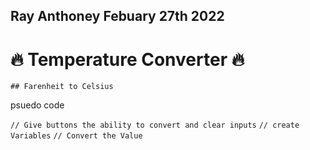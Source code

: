 ## Ray Anthoney Febuary 27th 2022

# 🔥 Temperature Converter 🔥

    ## Farenheit to Celsius

psuedo code

`// Give buttons the ability to convert and clear inputs`
`// create Variables`
`// Convert the Value`
